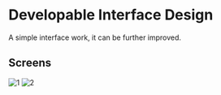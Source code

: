 # Developable Interface Design

A simple interface work, it can be further improved.

## Screens

![1](https://user-images.githubusercontent.com/51384613/158037136-ae9c181e-231c-42fa-870a-9346bd1dfb18.jpg)
![2](https://user-images.githubusercontent.com/51384613/158037145-aad090df-601f-43f2-9fff-a1e92141c20a.jpg)
